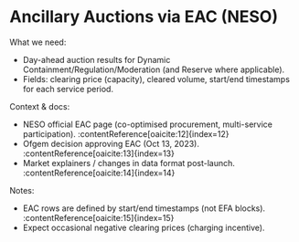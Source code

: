 # Ancillary Auctions via EAC (NESO)

What we need:
- Day-ahead auction results for Dynamic Containment/Regulation/Moderation (and Reserve where applicable).
- Fields: clearing price (capacity), cleared volume, start/end timestamps for each service period.

Context & docs:
- NESO official EAC page (co-optimised procurement, multi-service participation). :contentReference[oaicite:12]{index=12}
- Ofgem decision approving EAC (Oct 13, 2023). :contentReference[oaicite:13]{index=13}
- Market explainers / changes in data format post-launch. :contentReference[oaicite:14]{index=14}

Notes:
- EAC rows are defined by start/end timestamps (not EFA blocks). :contentReference[oaicite:15]{index=15}
- Expect occasional negative clearing prices (charging incentive).
